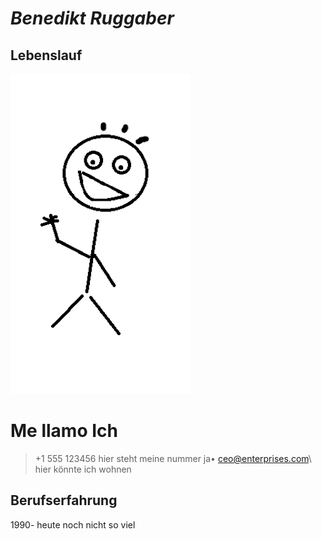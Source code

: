 # ***Benedikt Ruggaber***

## 				**Lebenslauf**


![profilbild](unnamed.png)



# Me llamo Ich

> +1 555 123456 hier steht meine nummer ja• ceo@enterprises.com\ 
> hier könnte ich wohnen

## Berufserfahrung
1990- heute noch nicht so viel
